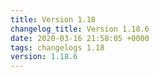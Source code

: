 ```yaml
---
title: Version 1.18
changelog_title: Version 1.18.6
date: 2020-03-16 21:58:05 +0000
tags: changelogs 1.18
version: 1.18.6
---
```

<script src="https://gist.github.com/spinnaker-release/306d7e241272980642e918f64ed91fe3.js?file=1.18.6.md"/>
<script src="https://gist.github.com/spinnaker-release/306d7e241272980642e918f64ed91fe3.js?file=1.18.5.md"/>
<script src="https://gist.github.com/spinnaker-release/306d7e241272980642e918f64ed91fe3.js?file=1.18.4.md"/>
<script src="https://gist.github.com/spinnaker-release/306d7e241272980642e918f64ed91fe3.js?file=1.18.3.md"/>
<script src="https://gist.github.com/spinnaker-release/306d7e241272980642e918f64ed91fe3.js?file=1.18.2.md"/>
<script src="https://gist.github.com/spinnaker-release/306d7e241272980642e918f64ed91fe3.js?file=1.18.1.md"/>
<script src="https://gist.github.com/spinnaker-release/306d7e241272980642e918f64ed91fe3.js?file=1.18.0.md"/>

